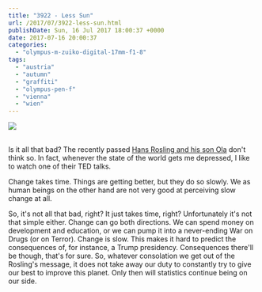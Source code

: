 ```yaml
---
title: "3922 - Less Sun"
url: /2017/07/3922-less-sun.html
publishDate: Sun, 16 Jul 2017 18:00:37 +0000
date: 2017-07-16 20:00:37
categories: 
  - "olympus-m-zuiko-digital-17mm-f1-8"
tags: 
  - "austria"
  - "autumn"
  - "graffiti"
  - "olympus-pen-f"
  - "vienna"
  - "wien"
---
```

<div class="container">
<div class="center"><a target="_blank" href="https://d25zfm9zpd7gm5.cloudfront.net/1200x1200/2016/20161108_170015_lr.jpg"><img class="webfeedsFeaturedVisual" src="https://d25zfm9zpd7gm5.cloudfront.net/0600x0600/2016/20161108_170015_lr.jpg" /></a></div>
</div>
<br />

Is it all that bad? The recently passed <a href="https://www.ted.com/talks/hans_and_ola_rosling_how_not_to_be_ignorant_about_the_world?language=en" target="_blank">Hans Rosling and his son Ola</a> don't think so. In fact, whenever the state of the world gets me depressed, I like to watch one of their TED talks.

Change takes time. Things are getting better, but they do so slowly. We as human beings on the other hand are not very good at perceiving slow change at all. 

So, it's not all that bad, right? It just takes time, right? Unfortunately it's not that simple either. Change can go both directions. We can spend money on development and education, or we can pump it into a never-ending War on Drugs (or on Terror). Change is slow. This makes it hard to predict the consequences of, for instance, a Trump presidency. Consequences there'll be though, that's for sure. So, whatever consolation we get out of the Rosling's message, it does not take away our duty to constantly try to give our best to improve this planet. Only then will statistics continue being on our side.
